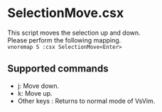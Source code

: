 SelectionMove.csx
===

This script moves the selection up and down.  
Please perform the following mapping.  
`vnoremap S :csx SelectionMove<Enter>`

## Supported commands

- j: Move down.
- k: Move up.
- Other keys  : Returns to normal mode of VsVim.

